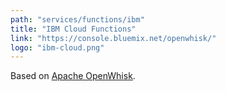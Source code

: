 ```yaml
---
path: "services/functions/ibm"
title: "IBM Cloud Functions"
link: "https://console.bluemix.net/openwhisk/"
logo: "ibm-cloud.png"
---
```


Based on <a href="https://openwhisk.apache.org/">Apache OpenWhisk</a>.

